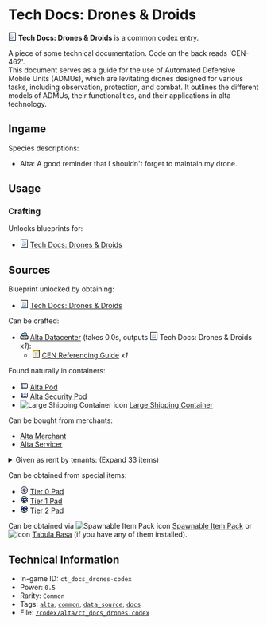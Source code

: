 # Tech Docs: Drones & Droids

<img src="https://raw.githubusercontent.com/Ceterai/Enternia/main/codex/alta/paper/short.png" alt="Tech Docs: Drones & Droids icon" loading="lazy" width="auto" height="16px"/> **Tech Docs: Drones & Droids** is a common codex entry.

A piece of some technical documentation. Code on the back reads 'CEN-462'.  
This document serves as a guide for the use of Automated Defensive Mobile Units (ADMUs), which are levitating drones designed for various tasks, including observation, protection, and combat. It outlines the different models of ADMUs, their functionalities, and their applications in alta technology.

## Ingame

Species descriptions:

- Alta: A good reminder that I shouldn't forget to maintain my drone.

## Usage

### Crafting

Unlocks blueprints for:

- <img src="https://raw.githubusercontent.com/Ceterai/Enternia/main/codex/alta/paper/short.png" alt="Tech Docs: Drones & Droids icon" loading="lazy" width="auto" height="16px"/> [Tech Docs: Drones & Droids](https://ceterai.github.io/MyEnternia/Wiki/TechDocs-Drones&Droids)

## Sources

Blueprint unlocked by obtaining:

- <img src="https://raw.githubusercontent.com/Ceterai/Enternia/main/codex/alta/paper/short.png" alt="Tech Docs: Drones & Droids icon" loading="lazy" width="auto" height="16px"/> [Tech Docs: Drones & Droids](https://ceterai.github.io/MyEnternia/Wiki/TechDocs-Drones&Droids)

Can be crafted:

- ![ ](https://raw.githubusercontent.com/Ceterai/Enternia/main/objects/alta/crafting/datacenter/icon.png) [Alta Datacenter](https://ceterai.github.io/MyEnternia/Wiki/AltaDatacenter) (takes 0.0s, outputs <img src="https://raw.githubusercontent.com/Ceterai/Enternia/main/codex/alta/paper/short.png" alt="Tech Docs: Drones & Droids icon" loading="lazy" width="auto" height="16px"/> Tech Docs: Drones & Droids x*1*):
  - <img src="https://raw.githubusercontent.com/Ceterai/Enternia/main/codex/alta/paper/title.png" alt="CEN Referencing Guide icon" loading="lazy" width="auto" height="16px"/> [CEN Referencing Guide](https://ceterai.github.io/MyEnternia/Wiki/CENReferencingGuide) x*1*

Found naturally in containers:

- <img src="https://raw.githubusercontent.com/Ceterai/Enternia/main/objects/alta/city/pod/icon.png" alt="Alta Pod icon" loading="lazy" width="auto" height="16px"/> [Alta Pod](https://ceterai.github.io/MyEnternia/Wiki/AltaPod)
- <img src="https://raw.githubusercontent.com/Ceterai/Enternia/main/objects/alta/security/pod/icon.png" alt="Alta Security Pod icon" loading="lazy" width="auto" height="16px"/> [Alta Security Pod](https://ceterai.github.io/MyEnternia/Wiki/AltaSecurityPod)
- <img src="https://starbounder.org/mediawiki/images/e/e4/Large_Shipping_Container.png" alt="Large Shipping Container icon" loading="lazy" width="30px" height="12px"/> [Large Shipping Container](https://starbounder.org/Large_Shipping_Container)

Can be bought from merchants:

- [Alta Merchant](https://ceterai.github.io/MyEnternia/Wiki/AltaMerchant)
- [Alta Servicer](https://ceterai.github.io/MyEnternia/Wiki/AltaServicer)

<details markdown="1"><summary>Given as rent by tenants: (Expand 33 items)</summary>

- [A.R.C.O. Archiver](https://ceterai.github.io/MyEnternia/Wiki/A.R.C.O.Archiver)
- [A.R.C.O. Field Researcher](https://ceterai.github.io/MyEnternia/Wiki/A.R.C.O.FieldResearcher)
- [A.R.C.O. Researcher](https://ceterai.github.io/MyEnternia/Wiki/A.R.C.O.Researcher)
- [Alta Archaeologist](https://ceterai.github.io/MyEnternia/Wiki/AltaArchaeologist)
- [Alta Archiver](https://ceterai.github.io/MyEnternia/Wiki/AltaArchiver)
- [Alta Aricologist](https://ceterai.github.io/MyEnternia/Wiki/AltaAricologist)
- [Alta Biologist](https://ceterai.github.io/MyEnternia/Wiki/AltaBiologist)
- [Alta Field Researcher](https://ceterai.github.io/MyEnternia/Wiki/AltaFieldResearcher)
- [Alta Geologist](https://ceterai.github.io/MyEnternia/Wiki/AltaGeologist)
- [Alta Hive Keeper](https://ceterai.github.io/MyEnternia/Wiki/AltaHiveKeeper)
- [Alta Lab Archiver](https://ceterai.github.io/MyEnternia/Wiki/AltaLabArchiver)
- [Alta Lab Researcher](https://ceterai.github.io/MyEnternia/Wiki/AltaLabResearcher)
- [Alta Medic](https://ceterai.github.io/MyEnternia/Wiki/AltaMedic)
- [Alta Oceanologist](https://ceterai.github.io/MyEnternia/Wiki/AltaOceanologist)
- [Alta Researcher](https://ceterai.github.io/MyEnternia/Wiki/AltaResearcher)
- [Alta Toxicologist](https://ceterai.github.io/MyEnternia/Wiki/AltaToxicologist)
- [Alta Volcanologist](https://ceterai.github.io/MyEnternia/Wiki/AltaVolcanologist)
- [Ceterai Archiver](https://ceterai.github.io/MyEnternia/Wiki/CeteraiArchiver)
- [Ceterai Field Researcher](https://ceterai.github.io/MyEnternia/Wiki/CeteraiFieldResearcher)
- [Ceterai Researcher](https://ceterai.github.io/MyEnternia/Wiki/CeteraiResearcher)
- [ct_alta_scientist_tenant](https://ceterai.github.io/MyEnternia/Wiki/ct-alta-scientist-tenant)
- [EDS Archiver](https://ceterai.github.io/MyEnternia/Wiki/EDSArchiver)
- [EDS Researcher](https://ceterai.github.io/MyEnternia/Wiki/EDSResearcher)
- [Ghearun Archiver](https://ceterai.github.io/MyEnternia/Wiki/GhearunArchiver)
- [Ghearun Field Researcher](https://ceterai.github.io/MyEnternia/Wiki/GhearunFieldResearcher)
- [Ghearun Researcher](https://ceterai.github.io/MyEnternia/Wiki/GhearunResearcher)
- [Hevika Archiver](https://ceterai.github.io/MyEnternia/Wiki/HevikaArchiver)
- [Hevika Researcher](https://ceterai.github.io/MyEnternia/Wiki/HevikaResearcher)
- [MKI Researcher](https://ceterai.github.io/MyEnternia/Wiki/MKIResearcher)
- [Neiteru Archiver](https://ceterai.github.io/MyEnternia/Wiki/NeiteruArchiver)
- [Neiteru Researcher](https://ceterai.github.io/MyEnternia/Wiki/NeiteruResearcher)
- [Tserera Archiver](https://ceterai.github.io/MyEnternia/Wiki/TsereraArchiver)
- [Tserera Researcher](https://ceterai.github.io/MyEnternia/Wiki/TsereraResearcher)

</details>

Can be obtained from special items:

- <img src="https://raw.githubusercontent.com/Ceterai/Enternia/main/items/active/alta/loot/tier0.png" alt="Tier 0 Pad icon" loading="lazy" width="auto" height="16px"/> [Tier 0 Pad](https://ceterai.github.io/MyEnternia/Wiki/Tier0Pad)
- <img src="https://raw.githubusercontent.com/Ceterai/Enternia/main/items/active/alta/loot/tier1.png" alt="Tier 1 Pad icon" loading="lazy" width="auto" height="16px"/> [Tier 1 Pad](https://ceterai.github.io/MyEnternia/Wiki/Tier1Pad)
- <img src="https://raw.githubusercontent.com/Ceterai/Enternia/main/items/active/alta/loot/tier2.png" alt="Tier 2 Pad icon" loading="lazy" width="auto" height="16px"/> [Tier 2 Pad](https://ceterai.github.io/MyEnternia/Wiki/Tier2Pad)

Can be obtained via <img src="https://raw.githubusercontent.com/Silverfeelin/Starbound-SpawnableItemPack/master/interface/sip/iconSmall.png" alt="Spawnable Item Pack icon" width="18" height="14"/> [Spawnable Item Pack](https://steamcommunity.com/sharedfiles/filedetails/?id=733665104) or <img src="https://steamuserimages-a.akamaihd.net/ugc/263843960696222713/3EC9A7C005541F7D577EBCB8C5736B4EFC9973D6/" alt="icon" width="8" height="12"/> [Tabula Rasa](https://community.playstarbound.com/resources/the-tabula-rasa.3222/) (if you have any of them installed).

## Technical Information

- In-game ID: `ct_docs_drones-codex`
- Power: `0.5`
- Rarity: `Common`
- Tags: [`alta`](https://ceterai.github.io/MyEnternia/Wiki/Tags/Alta), [`common`](https://ceterai.github.io/MyEnternia/Wiki/Tags/Common), [`data_source`](https://ceterai.github.io/MyEnternia/Wiki/Tags/DataSource), [`docs`](https://ceterai.github.io/MyEnternia/Wiki/Tags/Docs)
- File: [`/codex/alta/ct_docs_drones.codex`](https://github.com/Ceterai/Enternia/blob/main/codex/alta/ct_docs_drones.codex)
